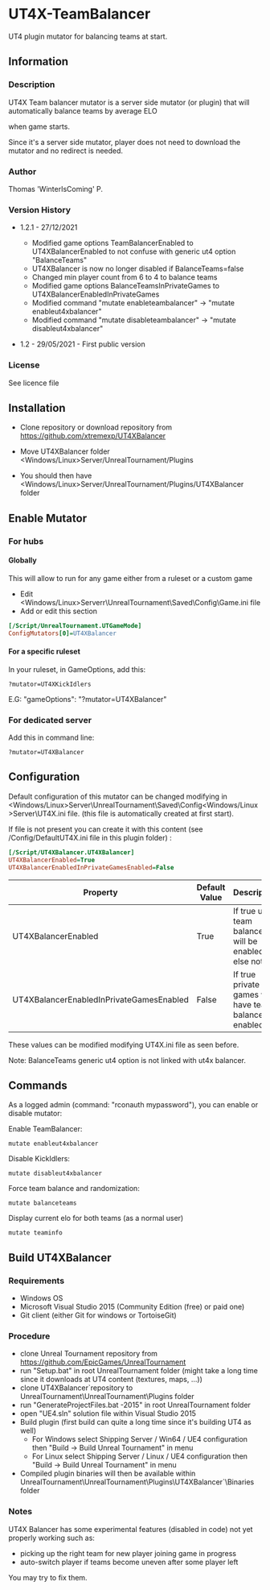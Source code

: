 # UT4X-TeamBalancer
UT4 plugin mutator for balancing teams at start.



## Information

### Description

UT4X Team balancer mutator is a server side mutator (or plugin) that will automatically balance teams by average ELO

when game starts.

Since it's a server side mutator, player does not need to download the mutator and no redirect is needed.

### Author

Thomas 'WinterIsComing' P.

### Version History

- 1.2.1 - 27/12/2021
  - Modified game options TeamBalancerEnabled to UT4XBalancerEnabled to not confuse with generic ut4 option "BalanceTeams"
  - UT4XBalancer is now no longer disabled if BalanceTeams=false
  - Changed min player count from 6 to 4 to balance teams
  - Modified game options BalanceTeamsInPrivateGames to UT4XBalancerEnabledInPrivateGames
  - Modified command "mutate enableteambalancer" -> "mutate enableut4xbalancer"
  - Modified command "mutate disableteambalancer" -> "mutate disableut4xbalancer"

- 1.2 - 29/05/2021 - First public version

### License

See licence file

## Installation

- Clone repository or download repository from https://github.com/xtremexp/UT4XBalancer

- Move UT4XBalancer folder <Windows/Linux>Server/UnrealTournament/Plugins

- You should then have <Windows/Linux>Server/UnrealTournament/Plugins/UT4XBalancer folder

  

## Enable Mutator

### For hubs

#### Globally

This will allow to run for any game either from a ruleset or a custom game

- Edit <Windows/Linux>Serverr\UnrealTournament\Saved\Config\Game.ini file
- Add or edit this section

```ini
[/Script/UnrealTournament.UTGameMode]
ConfigMutators[0]=UT4XBalancer
```

#### For a specific ruleset

In your ruleset, in GameOptions, add this:

`?mutator=UT4XKickIdlers`

E.G: "gameOptions": "?mutator=UT4XBalancer"

### For dedicated server

Add this in command line:

`?mutator=UT4XBalancer`

## Configuration

Default configuration of this mutator can be changed modifying in <Windows/Linux>Server\UnrealTournament\Saved\Config\<Windows/Linux>Server\UT4X.ini file. (this file is automatically created at first start).

If file is not present you can create it with this content (see /Config/DefaultUT4X.ini file in this plugin folder) :

```ini
[/Script/UT4XBalancer.UT4XBalancer]
UT4XBalancerEnabled=True
UT4XBalancerEnabledInPrivateGamesEnabled=False
```

| Property                                 | Default Value | Description                                            |
| ---------------------------------------- | ------------- | ------------------------------------------------------ |
| UT4XBalancerEnabled                      | True          | If true ut4x team balancer will be enabled else not.   |
| UT4XBalancerEnabledInPrivateGamesEnabled | False         | If true private games will have team balancer enabled. |

These values can be modified modifying UT4X.ini file as seen before.

Note: BalanceTeams generic ut4 option is not linked with ut4x balancer.

## Commands

As a logged admin (command: "rconauth mypassword"), you can enable or disable mutator:

Enable TeamBalancer:

`mutate enableut4xbalancer`

Disable KickIdlers:

`mutate disableut4xbalancer`

Force team balance and randomization:

`mutate balanceteams`

Display current elo for both teams  (as a normal user)

`mutate teaminfo`



## Build UT4XBalancer

### Requirements

- Windows OS
- Microsoft Visual Studio 2015 (Community Edition (free) or paid one)
- Git client (either Git for windows or TortoiseGit)

### Procedure

- clone Unreal Tournament repository from https://github.com/EpicGames/UnrealTournament
- run "Setup.bat" in root UnrealTournament folder (might take a long time since it downloads at UT4 content (textures, maps, ...))
- clone UT4XBalancer`repository to UnrealTournament\UnrealTournament\Plugins folder
- run "GenerateProjectFiles.bat -2015" in root UnrealTournament folder
- open "UE4.sln" solution file within Visual Studio 2015
- Build plugin (first build can quite a long time since it's building UT4 as well)
  - For Windows select Shipping Server / Win64 / UE4 configuration then "Build -> Build Unreal Tournament" in menu
  - For Linux select Shipping Server / Linux / UE4 configuration then "Build -> Build Unreal Tournament" in menu
- Compiled plugin binaries will then be available within UnrealTournament\UnrealTournament\Plugins\UT4XBalancer`\Binaries folder

### Notes

UT4X Balancer has some experimental features (disabled in code) not yet properly working such as:

- picking up the right team for new player joining game in progress
- auto-switch player if teams become uneven after some player left

You may try to fix them.